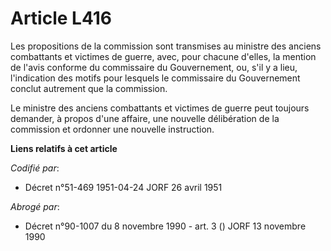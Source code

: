 # Article L416

Les propositions de la commission sont transmises au ministre des anciens combattants et victimes de guerre, avec, pour
chacune d'elles, la mention de l'avis conforme du commissaire du Gouvernement, ou, s'il y a lieu, l'indication des motifs
pour lesquels le commissaire du Gouvernement conclut autrement que la commission.

Le ministre des anciens combattants et victimes de guerre peut toujours demander, à propos d'une affaire, une nouvelle
délibération de la commission et ordonner une nouvelle instruction.

**Liens relatifs à cet article**

_Codifié par_:

  - Décret n°51-469 1951-04-24 JORF 26 avril 1951

_Abrogé par_:

  - Décret n°90-1007 du 8 novembre 1990 - art. 3 () JORF 13 novembre 1990
